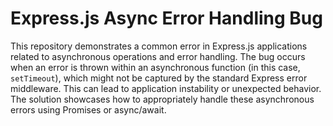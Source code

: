 # Express.js Async Error Handling Bug

This repository demonstrates a common error in Express.js applications related to asynchronous operations and error handling.  The bug occurs when an error is thrown within an asynchronous function (in this case, `setTimeout`), which might not be captured by the standard Express error middleware. This can lead to application instability or unexpected behavior. The solution showcases how to appropriately handle these asynchronous errors using Promises or async/await.